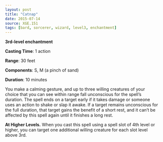 ```yaml
---
layout: post
title: "Catnap"
date: 2015-07-14
source: XGE.151
tags: [bard, sorcerer, wizard, level3, enchantment]
---
```


**3rd-level enchantment**

**Casting Time**: 1 action

**Range**: 30 feet

**Components**: S, M (a pinch of sand)

**Duration**: 10 minutes

You make a calming gesture, and up to three willing creatures of your choice that you can see within range fall unconscious for the spell’s duration. The spell ends on a target early if it takes damage or someone uses an action to shake or slap it awake. If a target remains unconscious for the full duration, that target gains the benefit of a short rest, and it can’t be affected by this spell again until it finishes a long rest. 

**At Higher Levels.** When you cast this spell using a spell slot of 4th level or higher, you can target one additional willing creature for each slot level above 3rd.